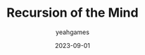 ---
layout: artifact
featimg: //archive2.ynwk.org/c/artifacts/d/0009/jpg/1.jpg
title: Recursion of the Mind
date: 2023-09-01
author: yeahgames
comments: true
categories: [Digital, Image, Art]
permalink: /artifacts/view/d/0009
link: https://artifacts.ynwk.org/artifacts/view/d/0009
serial: D0009
submitter: undone
archivist: nnillat
items:
 - jpg-1
adate: 2023-10-04
description: "Described as: The First NFT of yEAh Games History: Our Master Piece; Recursion of the Mind; believing in oneself."
location: archive2
c: Artifacts
status: complete
notes: "Published on Opensea at: https://opensea.io/assets/ethereum/0x495f947276749ce646f68ac8c248420045cb7b5e/109901622442083022906424610089988939836288379510594947516643203295402631626753"
keywords:
 - nft
 - yvft
 - fanart
 - art
 - mind
---